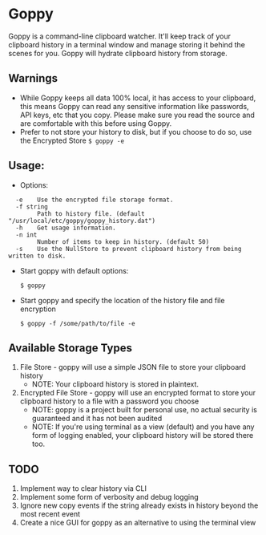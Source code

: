 Goppy
=============

Goppy is a command-line clipboard watcher. It'll keep track of your clipboard history in a terminal window and manage storing it behind the scenes for you. Goppy will hydrate clipboard history from storage.

## Warnings

- While Goppy keeps all data 100% local, it has access to your clipboard, this means Goppy can read any sensitive information like passwords, API keys, etc that you copy. Please make sure you read the source and are comfortable with this before using Goppy.
- Prefer to not store your history to disk, but if you choose to do so, use the Encrypted Store `$ goppy -e`

## Usage:

* Options:

```
  -e	Use the encrypted file storage format.
  -f string
    	Path to history file. (default "/usr/local/etc/goppy/goppy_history.dat")
  -h	Get usage information.
  -n int
    	Number of items to keep in history. (default 50)
  -s	Use the NullStore to prevent clipboard history from being written to disk.
```

* Start goppy with default options: 

    `$ goppy`
    
* Start goppy and specify the location of the history file and file encryption

    `$ goppy -f /some/path/to/file -e` 

## Available Storage Types

1. File Store - goppy will use a simple JSON file to store your clipboard history
    - NOTE: Your clipboard history is stored in plaintext.
2. Encrypted File Store - goppy will use an encrypted format to store your clipboard history to a file with a password you choose
    - NOTE: goppy is a project built for personal use, no actual security is guaranteed and it has not been audited
    - NOTE: If you're using terminal as a view (default) and you have any form of logging enabled, your clipboard history will be stored there too.
    
## TODO

1. Implement way to clear history via CLI
1. Implement some form of verbosity and debug logging
1. Ignore new copy events if the string already exists in history beyond the most recent event
1. Create a nice GUI for goppy as an alternative to using the terminal view
